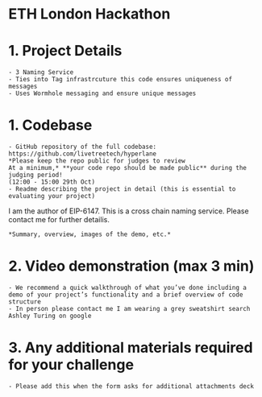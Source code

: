 # ETH London Hackathon


# 1. **Project Details**
    - 3 Naming Service 
    - Ties into Tag infrastrcuture this code ensures uniqueness of messages
    - Uses Wormhole messaging and ensure unique messages
# 1. **Codebase**
    - GitHub repository of the full codebase: https://github.com/livetreetech/hyperlane
    *Please keep the repo public for judges to review
    At a minimum,* **your code repo should be made public** during the judging period!
    (12:00 - 15:00 29th Oct)
    - Readme describing the project in detail (this is essential to evaluating your project)

  I am the author of EIP-6147.  This is a cross chain naming service. Please contact me for further detailis.


    *Summary, overview, images of the demo, etc.*
# 2. **Video demonstration (max 3 min)**
    - We recommend a quick walkthrough of what you’ve done including a demo of your project’s functionality and a brief overview of code structure
    - In person please contact me I am wearing a grey sweatshirt search Ashley Turing on google
# 3. **Any additional materials required for your challenge**
    - Please add this when the form asks for additional attachments deck



